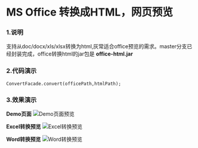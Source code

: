 # MS Office 转换成HTML，网页预览

### 1.说明
支持从doc/docx/xls/xlsx转换为html,灰常适合office预览的需求。master分支已经封装完成，office转换html的jar包是 **office-html.jar**

### 2.代码演示

```
ConvertFacade.convert(officePath,htmlPath);
```

### 3.效果演示
**Demo页面**
![Demo页面预览](https://github.com/zyqwst/PrintServer/blob/master/screenshot/blank.png)

**Excel转换预览**
![Excel转换预览](https://github.com/zyqwst/PrintServer/blob/master/screenshot/excel.png)

**Word转换预览**
![Word转换预览](https://github.com/zyqwst/PrintServer/blob/master/screenshot/word.png)
